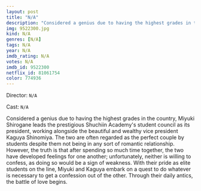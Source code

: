 ```yaml
---
layout: post
title: "N/A"
description: "Considered a genius due to having the highest grades in the country, Miyuki Shirogane leads the prestigious Shuchiin Academy's student council as its president, working alongside the beautiful and wealthy vice president Kaguya Shinomiya. The two are often regarded as the perfect couple by students despite them not being in any sort of romantic relationship. However, the truth is that after spending so much time together, the two have developed feelings for one another; unfortunately, neither is willing to confess, as doing so would be a si.."
img: 9522300.jpg
kind: N/A
genres: [N/A]
tags: N/A 
year: N/A
imdb_rating: N/A
votes: N/A
imdb_id: 9522300
netflix_id: 81061754
color: 774936
---
```

Director: `N/A`  

Cast: `N/A` 

Considered a genius due to having the highest grades in the country, Miyuki Shirogane leads the prestigious Shuchiin Academy's student council as its president, working alongside the beautiful and wealthy vice president Kaguya Shinomiya. The two are often regarded as the perfect couple by students despite them not being in any sort of romantic relationship. However, the truth is that after spending so much time together, the two have developed feelings for one another; unfortunately, neither is willing to confess, as doing so would be a sign of weakness. With their pride as elite students on the line, Miyuki and Kaguya embark on a quest to do whatever is necessary to get a confession out of the other. Through their daily antics, the battle of love begins.